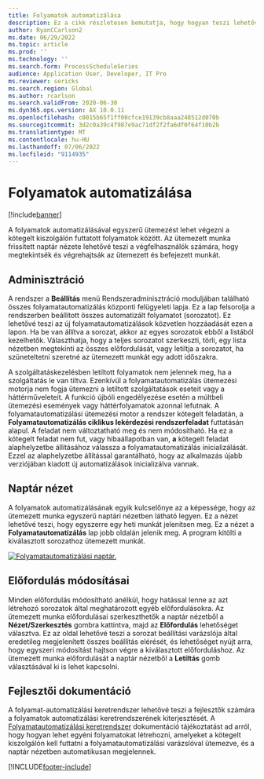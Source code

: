 ```yaml
---
title: Folyamatok automatizálása
description: Ez a cikk részletesen bemutatja, hogy hogyan teszi lehetővé a folyamatautomatizálás a kötegkiszolgáló által futtatott folyamatok egyszerű ütemezését.
author: RyanCCarlson2
ms.date: 06/29/2022
ms.topic: article
ms.prod: ''
ms.technology: ''
ms.search.form: ProcessScheduleSeries
audience: Application User, Developer, IT Pro
ms.reviewer: sericks
ms.search.region: Global
ms.author: rcarlson
ms.search.validFrom: 2020-06-30
ms.dyn365.ops.version: AX 10.0.11
ms.openlocfilehash: c0015b65f1ff00cfce19139cb8aaa248512d070b
ms.sourcegitcommit: 3d2c0a39c4f987e9ac71df2f2fa6df0f64f10b2b
ms.translationtype: MT
ms.contentlocale: hu-HU
ms.lasthandoff: 07/06/2022
ms.locfileid: "9114935"
---
```

# <a name="process-automation"></a>Folyamatok automatizálása

[!include[banner](../includes/banner.md)]

A folyamatok automatizálásával egyszerű ütemezést lehet végezni a kötegelt kiszolgálón futtatott folyamatok között. Az ütemezett munka frissített naptár nézete lehetővé teszi a végfelhasználók számára, hogy megtekintsék és végrehajtsák az ütemezett és befejezett munkát.

## <a name="administration"></a>Adminisztráció

A rendszer a **Beállítás** menü Rendszeradminisztráció moduljában található összes folyamatautomatizálás központi felügyeleti lapja. Ez a lap felsorolja a rendszerben beállított összes automatizált folyamatot (sorozatot). Ez lehetővé teszi az új folyamatautomatizálások közvetlen hozzáadását ezen a lapon. Ha be van állítva a sorozat, akkor az egyes sorozatok ebből a listából kezelhetők. Választhatja, hogy a teljes sorozatot szerkeszti, törli, egy lista nézetben megtekinti az összes előfordulását, vagy letiltja a sorozatot, ha szüneteltetni szeretné az ütemezett munkát egy adott időszakra. 

A szolgáltatáskezelésben letiltott folyamatok nem jelennek meg, ha a szolgáltatás le van tiltva. Ezenkívül a folyamatautomatizálás ütemezési motorja nem fogja ütemezni a letiltott szolgáltatások eseteit vagy a háttérműveleteit. A funkció újbóli engedélyezése esetén a múltbeli ütemezési események vagy háttérfolyamatok azonnal lefutnak. A folyamatautomatizálási ütemezési motor a rendszer kötegelt feladatán, a **Folyamatautomatizálás ciklikus lekérdezési rendszerfeladat** futtatásán alapul. A feladat nem változtatható meg és nem módosítható. Ha ez a kötegelt feladat nem fut, vagy hibaállapotban van, **a** kötegelt feladat alaphelyzetbe állításához válassza a folyamatautomatizálás inicializálását. Ezzel az alaphelyzetbe állítással garantálható, hogy az alkalmazás újabb verziójában kiadott új automatizálások inicializálva vannak. 

## <a name="calendar-view"></a>Naptár nézet

A folyamatok automatizálásának egyik kulcselőnye az a képessége, hogy az ütemezett munka egyszerű naptári nézetben látható legyen.  Ez a nézet lehetővé teszi, hogy egyszerre egy heti munkát jelenítsen meg. Ez a nézet a **Folyamatautomatizálás** lap jobb oldalán jelenik meg. A program kitölti a kiválasztott sorozathoz ütemezett munkát. 

[![Folyamatautomatizálási naptár.](./media/CalendarView2.png)](./media/CalendarView2.png)

## <a name="occurrence-changes"></a>Előfordulás módosításai

Minden előfordulás módosítható anélkül, hogy hatással lenne az azt létrehozó sorozatok által meghatározott egyéb előfordulásokra. Az ütemezett munka előfordulásai szerkeszthetők a naptár nézetből a **Nézet/Szerkesztés** gombra kattintva, majd az **Előfordulás** lehetőséget választva. Ez az oldal lehetővé teszi a sorozat beállítási varázslója által eredetileg megjelenített összes beállítás elérését, és lehetőséget nyújt arra, hogy egyszeri módosítást hajtson végre a kiválasztott előforduláshoz. Az ütemezett munka előfordulását a naptár nézetből a **Letiltás** gomb választásával ki is lehet kapcsolni.

## <a name="developer-documentation"></a>Fejlesztői dokumentáció

A folyamat-automatizálási keretrendszer lehetővé teszi a fejlesztők számára a folyamatok automatizálási keretrendszerének kiterjesztését. A [Folyamatautomatizálási keretrendszer](../process-automation/process-automation-framework.md) dokumentáció tájékoztatást ad arról, hogy hogyan lehet egyéni folyamatokat létrehozni, amelyeket a kötegelt kiszolgálón kell futtatni a folyamatautomatizálási varázslóval ütemezve, és a naptár nézetben automatikusan megjelennek.


[!INCLUDE[footer-include](../../../includes/footer-banner.md)]
